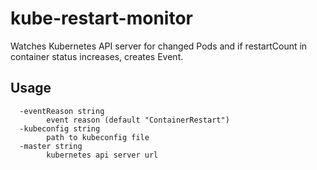 # kube-restart-monitor

Watches Kubernetes API server for changed Pods and if restartCount in container status increases, creates Event.

## Usage

```
  -eventReason string
    	event reason (default "ContainerRestart")
  -kubeconfig string
    	path to kubeconfig file
  -master string
    	kubernetes api server url
```
